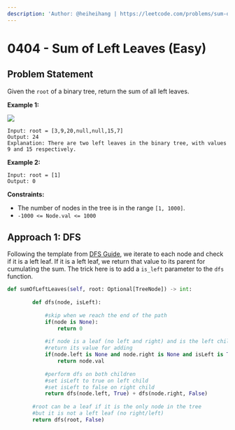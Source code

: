 ```yaml
---
description: 'Author: @heiheihang | https://leetcode.com/problems/sum-of-left-leaves/'
---
```


# 0404 - Sum of Left Leaves (Easy)

## Problem Statement

Given the `root` of a binary tree, return the sum of all left leaves.

**Example 1:**

![](https://assets.leetcode.com/uploads/2021/04/08/leftsum-tree.jpg)

```
Input: root = [3,9,20,null,null,15,7]
Output: 24
Explanation: There are two left leaves in the binary tree, with values 9 and 15 respectively.
```

**Example 2:**

```
Input: root = [1]
Output: 0 
```

**Constraints:**

* The number of nodes in the tree is in the range `[1, 1000]`.
* `-1000 <= Node.val <= 1000`

## Approach 1: DFS

Following the template from [DFS Guide](../../tutorials/graph-theory/depth-first-search.md), we iterate to each node and check if it is a left leaf. If it is a left leaf, we return that value to its parent for cumulating the sum. The trick here is to add a `is_left` parameter to the `dfs` function.

```python
def sumOfLeftLeaves(self, root: Optional[TreeNode]) -> int:
        
        def dfs(node, isLeft):
            
            #skip when we reach the end of the path
            if(node is None):
                return 0
                
            #if node is a leaf (no left and right) and is the left child
            #return its value for adding
            if(node.left is None and node.right is None and isLeft is True):
                return node.val 
            
            #perform dfs on both children
            #set isLeft to true on left child
            #set isLeft to false on right child
            return dfs(node.left, True) + dfs(node.right, False)
        
        #root can be a leaf if it is the only node in the tree
        #but it is not a left leaf (no right/left)
        return dfs(root, False)
```
